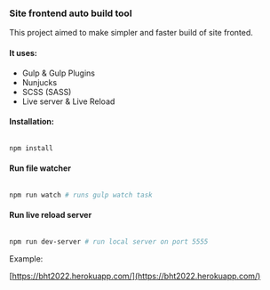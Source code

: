 ### Site frontend auto build tool

This project aimed to make simpler and faster build of site fronted.

#### It uses:

- Gulp & Gulp Plugins
- Nunjucks
- SCSS (SASS)
- Live server & Live Reload

#### Installation:

```bash

npm install

```
#### Run file watcher

```bash

npm run watch # runs gulp watch task

```

#### Run live reload server

```bash

npm run dev-server # run local server on port 5555 

```

Example:

[https://bht2022.herokuapp.com/](https://bht2022.herokuapp.com/)

